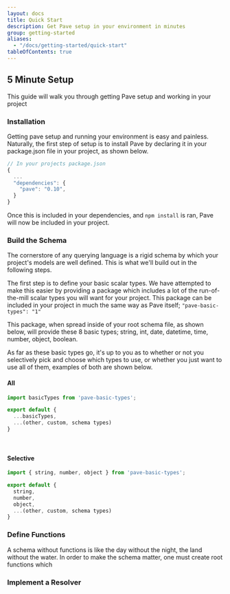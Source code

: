 ```yaml
---
layout: docs
title: Quick Start
description: Get Pave setup in your environment in minutes
group: getting-started
aliases:
  - "/docs/getting-started/quick-start"
tableOfContents: true
---
```


## 5 Minute Setup

This guide will walk you through getting Pave setup and working in your project

### Installation

Getting pave setup and running your environment is easy and painless. Naturally, the first step of setup is to install Pave by declaring it in your package.json file in your project, as shown below.

```js
// In your projects package.json
{
  ...
  "dependencies": {
    "pave": "0.10",
  }
}
```

Once this is included in your dependencies, and `npm install` is ran, Pave will now be included in your project.

### Build the Schema

The cornerstore of any querying language is a rigid schema by which your project's models are well defined. This is what we'll build out in the following steps.

The first step is to define your basic scalar types. We have attempted to make this easier by providing a package which includes a lot of the run-of-the-mill scalar types you will want for your project. This package can be included in your project in much the same way as Pave itself; `"pave-basic-types": "1"`

This package, when spread inside of your root schema file, as shown below, will provide these 8 basic types; string, int, date, datetime, time, number, object, boolean.

As far as these basic types go, it's up to you as to whether or not you selectively pick and choose which types to use, or whether you just want to use all of them, examples of both are shown below.

#### All

```js
import basicTypes from 'pave-basic-types';

export default {
  ...basicTypes,
  ...(other, custom, schema types)
}
```
<br/>

#### Selective

```js
import { string, number, object } from 'pave-basic-types';

export default {
  string,
  number,
  object,
  ...(other, custom, schema types)
}
```

### Define Functions

A schema without functions is like the day without the night, the land without the water. In order to make the schema matter, one must create root functions which 

### Implement a Resolver 


